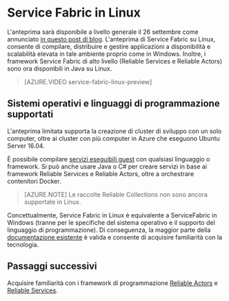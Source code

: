 <properties
   pageTitle="Azure Service Fabric in Linux | Microsoft Azure"
   description="I cluster di Service Fabric supportano Linux e Java, per cui le applicazioni Service Fabric scritte in Java possono essere distribuite e ospitate in Linux."
   services="service-fabric"
   documentationCenter=".net"
   authors="mani-ramaswamy"
   manager="timlt"
   editor=""/> 

<tags
   ms.service="service-fabric"
   ms.devlang="Java"
   ms.topic="article"
   ms.tgt_pltfrm="NA"
   ms.workload="NA"
   ms.date="09/14/2016"
   ms.author="SubramaR"/> 

# Service Fabric in Linux

L'anteprima sarà disponibile a livello generale il 26 settembre come annunciato [in questo post di blog](https://azure.microsoft.com/blog/service-fabric-on-linux-support-available-this-month/). L'anteprima di Service Fabric su Linux, consente di compilare, distribuire e gestire applicazioni a disponibilità e scalabilità elevata in tale ambiente proprio come in Windows. Inoltre, i framework Service Fabric di alto livello (Reliable Services e Reliable Actors) sono ora disponibili in Java su Linux.

> [AZURE.VIDEO service-fabric-linux-preview]

## Sistemi operativi e linguaggi di programmazione supportati

L'anteprima limitata supporta la creazione di cluster di sviluppo con un solo computer, oltre ai cluster con più computer in Azure che eseguono Ubuntu Server 16.04.

È possibile compilare [servizi eseguibili guest](service-fabric-deploy-existing-app.md) con qualsiasi linguaggio o framework. Si può anche usare Java o C# per creare servizi in base ai framework Reliable Services e Reliable Actors, oltre a orchestrare contenitori Docker.

>[AZURE.NOTE] Le raccolte Reliable Collections non sono ancora supportate in Linux.

Concettualmente, Service Fabric in Linux è equivalente a ServiceFabric in Windows (tranne per le specifiche del sistema operativo e il supporto del linguaggio di programmazione). Di conseguenza, la maggior parte della [documentazione esistente](http://aka.ms/servicefabricdocs) è valida e consente di acquisire familiarità con la tecnologia.

## Passaggi successivi

Acquisire familiarità con i framework di programmazione [Reliable Actors](service-fabric-reliable-actors-introduction.md) e [Reliable Services](service-fabric-reliable-services-introduction.md).

<!---HONumber=AcomDC_0921_2016-->